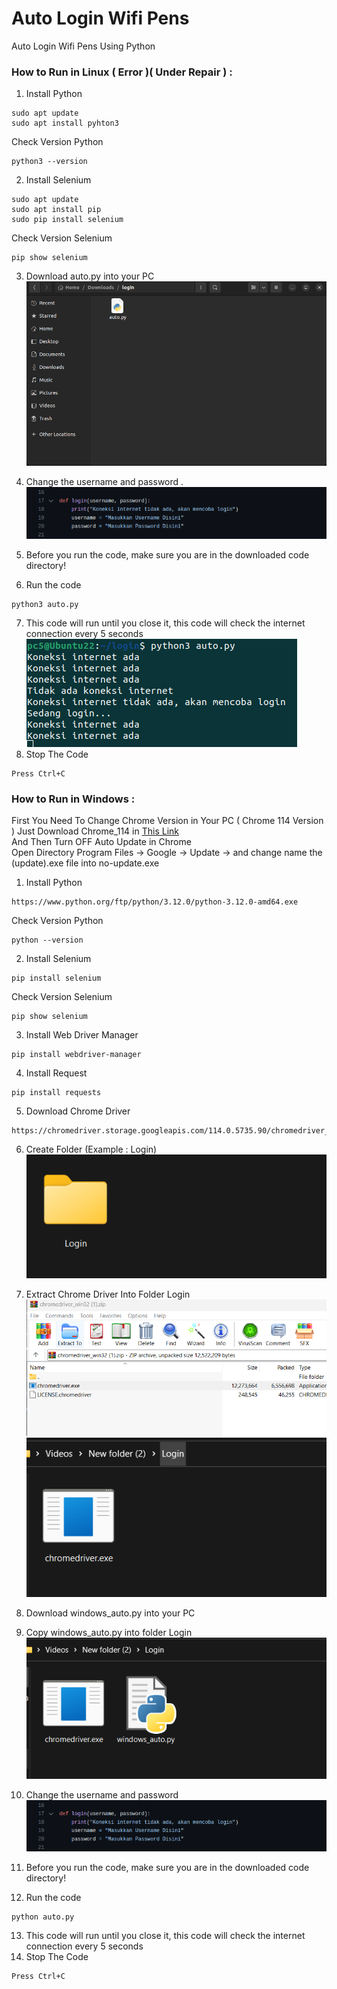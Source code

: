 # Auto Login Wifi Pens
Auto Login Wifi Pens Using Python

### How to Run in Linux ( Error )( Under Repair ) :
1. Install Python
```
sudo apt update
sudo apt install pyhton3
```
   Check Version Python
```
python3 --version
```
   
2. Install Selenium
```
sudo apt update
sudo apt install pip
sudo pip install selenium
```
   Check Version Selenium
```
pip show selenium
```

3. Download auto.py into your PC
![alt tag](https://github.com/fakry32/auto-login-wifi-pens/blob/main/doc/SS.png)
4. Change the username and password
.
![alt tag](https://github.com/fakry32/auto-login-wifi-pens/blob/main/doc/Change_User.png)

6. Before you run the code, make sure you are in the downloaded code directory!
7. Run the code
```
python3 auto.py
```

7. This code will run until you close it, this code will check the internet connection every 5 seconds
![alt tag](https://github.com/fakry32/auto-login-wifi-pens/blob/main/doc/Running_Code.png)
8. Stop The Code
```
Press Ctrl+C
```


### How to Run in Windows :
First You Need To Change Chrome Version in Your PC ( Chrome 114 Version ) Just Download Chrome_114 in [This Link](https://bestim.org/download/13214/?tmstv=1687251688)
<br>And Then Turn OFF Auto Update in Chrome
<br>Open Directory Program Files -> Google -> Update -> and change name the (update).exe file into no-update.exe

1. Install Python
```
https://www.python.org/ftp/python/3.12.0/python-3.12.0-amd64.exe
```
   Check Version Python
```
python --version
```
   
2. Install Selenium
```
pip install selenium
```
   Check Version Selenium
```
pip show selenium
```

3. Install Web Driver Manager
```
pip install webdriver-manager
```

4. Install Request
```
pip install requests
```

5. Download Chrome Driver
```
https://chromedriver.storage.googleapis.com/114.0.5735.90/chromedriver_win32.zip
```

6. Create Folder (Example : Login) <br>
![Login](doc/1.png)
7. Extract Chrome Driver Into Folder Login
![alt tag](https://github.com/fakry32/auto-login-wifi-pens/blob/main/doc/2.png)
![alt tag](https://github.com/fakry32/auto-login-wifi-pens/blob/main/doc/3.png)
8. Download windows_auto.py into your PC
9. Copy windows_auto.py into folder Login <br>
![alt tag](https://github.com/fakry32/auto-login-wifi-pens/blob/main/doc/4.png)
10. Change the username and password <br>
![alt tag](https://github.com/fakry32/auto-login-wifi-pens/blob/main/doc/Change_User.png)

11. Before you run the code, make sure you are in the downloaded code directory!
12. Run the code
```
python auto.py
```

13. This code will run until you close it, this code will check the internet connection every 5 seconds
14. Stop The Code
```
Press Ctrl+C
```
